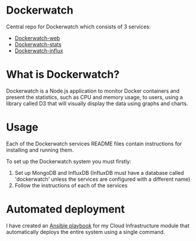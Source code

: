 # Dockerwatch
Central repo for Dockerwatch which consists of 3 services:
- [Dockerwatch-web](https://github.com/shanel262/dockerwatch-web)
- [Dockerwatch-stats](https://github.com/shanel262/dockerwatch-stats)
- [Dockerwatch-influx](https://github.com/shanel262/dockerwatch-influx)

# What is Dockerwatch?
Dockerwatch is a Node.js application to monitor Docker containers and present the statistics, such as CPU and memory usage, to users, using a library called D3 that will visually display the data using graphs and charts. 

# Usage
Each of the Dockerwatch services README files contain instructions for installing and running them. 

To set up the Dockerwatch system you must firstly:
1. Set up MongoDB and InfluxDB (InfluxDB must have a database called 'dockerwatch' unless the services are configured with a different name)
2. Follow the instructions of each of the services

# Automated deployment
I have created an [Ansible playbook](https://github.com/shanel262/AnsibleFYP) for my Cloud Infrastructure module that automatically deploys the entire system using a single command.
